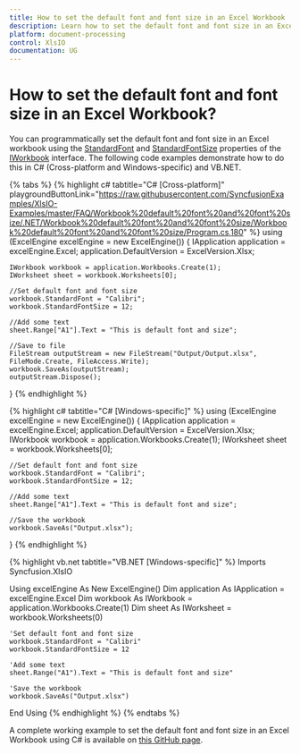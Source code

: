 ```yaml
---
title: How to set the default font and font size in an Excel Workbook | Syncfusion
description: Learn how to set the default font and font size in an Excel Workbook using Syncfusion .NET Excel library (XlsIO).
platform: document-processing
control: XlsIO
documentation: UG
---
```


# How to set the default font and font size in an Excel Workbook?

You can programmatically set the default font and font size in an Excel workbook using the [StandardFont](https://help.syncfusion.com/cr/document-processing/Syncfusion.XlsIO.IWorkbook.html#Syncfusion_XlsIO_IWorkbook_StandardFont) and [StandardFontSize](https://help.syncfusion.com/cr/document-processing/Syncfusion.XlsIO.IWorkbook.html#Syncfusion_XlsIO_IWorkbook_StandardFontSize) properties of the [IWorkbook](https://help.syncfusion.com/cr/document-processing/Syncfusion.XlsIO.IWorkbook.html) interface. The following code examples demonstrate how to do this in C# (Cross-platform and Windows-specific) and VB.NET.

{% tabs %}
{% highlight c# tabtitle="C# [Cross-platform]" playgroundButtonLink="https://raw.githubusercontent.com/SyncfusionExamples/XlsIO-Examples/master/FAQ/Workbook%20default%20font%20and%20font%20size/.NET/Workbook%20default%20font%20and%20font%20size/Workbook%20default%20font%20and%20font%20size/Program.cs,180" %} 
using (ExcelEngine excelEngine = new ExcelEngine())
{
    IApplication application = excelEngine.Excel;
    application.DefaultVersion = ExcelVersion.Xlsx;

    IWorkbook workbook = application.Workbooks.Create(1);
    IWorksheet sheet = workbook.Worksheets[0];

    //Set default font and font size
    workbook.StandardFont = "Calibri";
    workbook.StandardFontSize = 12;

    //Add some text
    sheet.Range["A1"].Text = "This is default font and size";

    //Save to file
    FileStream outputStream = new FileStream("Output/Output.xlsx", FileMode.Create, FileAccess.Write);
    workbook.SaveAs(outputStream);
    outputStream.Dispose();
}
{% endhighlight %}

{% highlight c# tabtitle="C# [Windows-specific]" %}
using (ExcelEngine excelEngine = new ExcelEngine())
{
    IApplication application = excelEngine.Excel;
    application.DefaultVersion = ExcelVersion.Xlsx;
    IWorkbook workbook = application.Workbooks.Create(1);
    IWorksheet sheet = workbook.Worksheets[0];

    //Set default font and font size
    workbook.StandardFont = "Calibri";
    workbook.StandardFontSize = 12;

    //Add some text
    sheet.Range["A1"].Text = "This is default font and size";

    //Save the workbook
    workbook.SaveAs("Output.xlsx");
}
{% endhighlight %}

{% highlight vb.net tabtitle="VB.NET [Windows-specific]" %}
Imports Syncfusion.XlsIO

Using excelEngine As New ExcelEngine()
    Dim application As IApplication = excelEngine.Excel
    Dim workbook As IWorkbook = application.Workbooks.Create(1)
    Dim sheet As IWorksheet = workbook.Worksheets(0)

    'Set default font and font size
    workbook.StandardFont = "Calibri"
    workbook.StandardFontSize = 12

    'Add some text
    sheet.Range("A1").Text = "This is default font and size"

    'Save the workbook
    workbook.SaveAs("Output.xlsx")
End Using
{% endhighlight %}
{% endtabs %}

A complete working example to set the default font and font size in an Excel Workbook using C# is available on [this GitHub page](https://github.com/SyncfusionExamples/XlsIO-Examples/tree/master/FAQ/Workbook%20default%20font%20and%20font%20size/.NET/Workbook%20default%20font%20and%20font%20size).
